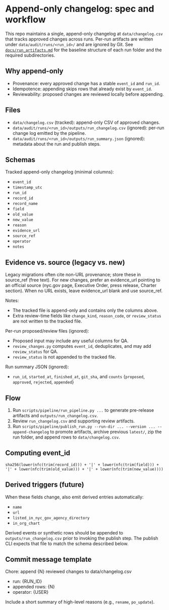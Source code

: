 # Append-only changelog: spec and workflow

This repo maintains a single, append-only changelog at `data/changelog.csv` that tracks approved changes across runs. Per-run artifacts are written under `data/audit/runs/<run_id>/` and are ignored by Git. See [`docs/run_artifacts.md`](run_artifacts.md) for the baseline structure of each run folder and the required subdirectories.

## Why append-only
- Provenance: every approved change has a stable `event_id` and `run_id`.
- Idempotence: appending skips rows that already exist by `event_id`.
- Reviewability: proposed changes are reviewed locally before appending.

## Files
- `data/changelog.csv` (tracked): append-only CSV of approved changes.
- `data/audit/runs/<run_id>/outputs/run_changelog.csv` (ignored): per-run change log emitted by the pipeline.
- `data/audit/runs/<run_id>/outputs/run_summary.json` (ignored): metadata about the run and publish steps.

## Schemas

Tracked append-only changelog (minimal columns):
- `event_id`
- `timestamp_utc`
- `run_id`
- `record_id`
- `record_name`
- `field`
- `old_value`
- `new_value`
- `reason`
- `evidence_url`
- `source_ref`
- `operator`
- `notes`

## Evidence vs. source (legacy vs. new)
Legacy migrations often cite non-URL provenance; store these in source_ref (free text). For new changes, prefer an evidence_url pointing to an official source (nyc.gov page, Executive Order, press release, Charter section). When no URL exists, leave evidence_url blank and use source_ref.

Notes:
- The tracked file is append-only and contains only the columns above.
- Extra review-time fields like `change_kind`, `reason_code`, or `review_status` are not written to the tracked file.

Per-run proposed/review files (ignored):
- Proposed input may include any useful columns for QA.
- `review_changes.py` computes `event_id`, deduplicates, and may add `review_status` for QA.
- `review_status` is not appended to the tracked file.

Run summary JSON (ignored):
- `run_id`, `started_at`, `finished_at`, `git_sha`, and `counts` {`proposed`, `approved`, `rejected`, `appended`}

## Flow
1. Run `scripts/pipeline/run_pipeline.py ...` to generate pre-release artifacts and `outputs/run_changelog.csv`.
2. Review `run_changelog.csv` and supporting review artifacts.
3. Run `scripts/pipeline/publish_run.py --run-dir ... --version ... --append-changelog` to promote artifacts, archive previous `latest/`, zip the run folder, and append rows to `data/changelog.csv`.

## Computing event_id
`sha256(lower(nfc(trim(record_id))) + '|' + lower(nfc(trim(field))) + '|' + lower(nfc(trim(old_value))) + '|' + lower(nfc(trim(new_value))))`

## Derived triggers (future)
When these fields change, also emit derived entries automatically:
- `name`
- `url`
- `listed_in_nyc_gov_agency_directory`
- `in_org_chart`

Derived events or synthetic rows should be appended to `outputs/run_changelog.csv` prior to invoking the publish step. The publish CLI expects that file to match the schema described below.

## Commit message template

Chore: append {N} reviewed changes to data/changelog.csv

- run: {RUN_ID}
- appended rows: {N}
- operator: {USER}

Include a short summary of high-level reasons (e.g., `rename`, `po_update`).
